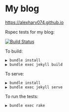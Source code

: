 # My blog

https://alexharv074.github.io

Rspec tests for my blog:

[![Build Status](https://img.shields.io/travis/alexharv074/alexharv074.github.io.svg)](https://travis-ci.org/alexharv074/alexharv074.github.io)

To build:

```text
▶ bundle install
▶ bundle exec jekyll build
```

To serve:

```text
▶ bundle install
▶ bundle exec jekyll serve
```

To run the tests:

```text
▶ bundle exec rake
```
